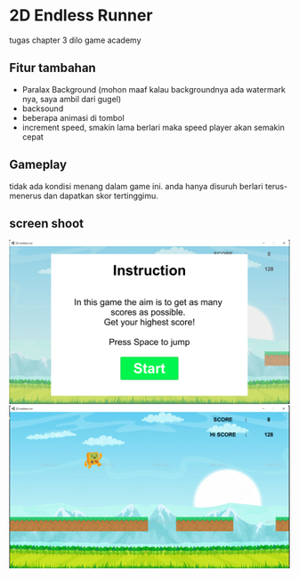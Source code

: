 # 2D Endless Runner
tugas chapter 3 dilo game academy

## Fitur tambahan

- Paralax Background (mohon maaf kalau backgroundnya ada watermark nya, saya ambil dari gugel)
- backsound
- beberapa animasi di tombol
- increment speed, smakin lama berlari maka speed player akan semakin cepat

## Gameplay

tidak ada kondisi menang dalam game ini. anda hanya disuruh berlari terus-menerus dan dapatkan skor tertinggimu.

## screen shoot
![](https://github.com/yashlan/2D-Endless-Runner/blob/main/ss/ss1.png) <br>
![](https://github.com/yashlan/2D-Endless-Runner/blob/main/ss/ss2.png)
